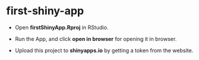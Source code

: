 # first-shiny-app
- Open **firstShinyApp.Rproj** in RStudio.

- Run the App, and click **open in browser** for opening it in browser.

- Upload this project to **shinyapps.io** by getting a token from the website.
